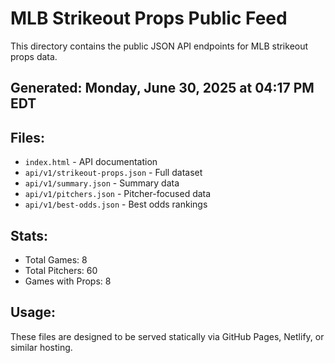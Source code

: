 # MLB Strikeout Props Public Feed

This directory contains the public JSON API endpoints for MLB strikeout props data.

## Generated: Monday, June 30, 2025 at 04:17 PM EDT

## Files:
- `index.html` - API documentation
- `api/v1/strikeout-props.json` - Full dataset
- `api/v1/summary.json` - Summary data
- `api/v1/pitchers.json` - Pitcher-focused data  
- `api/v1/best-odds.json` - Best odds rankings

## Stats:
- Total Games: 8
- Total Pitchers: 60
- Games with Props: 8

## Usage:
These files are designed to be served statically via GitHub Pages, Netlify, or similar hosting.
